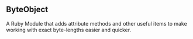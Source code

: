 ## ByteObject
A Ruby Module that adds attribute methods and other useful items to make
working with exact byte-lengths easier and quicker.
